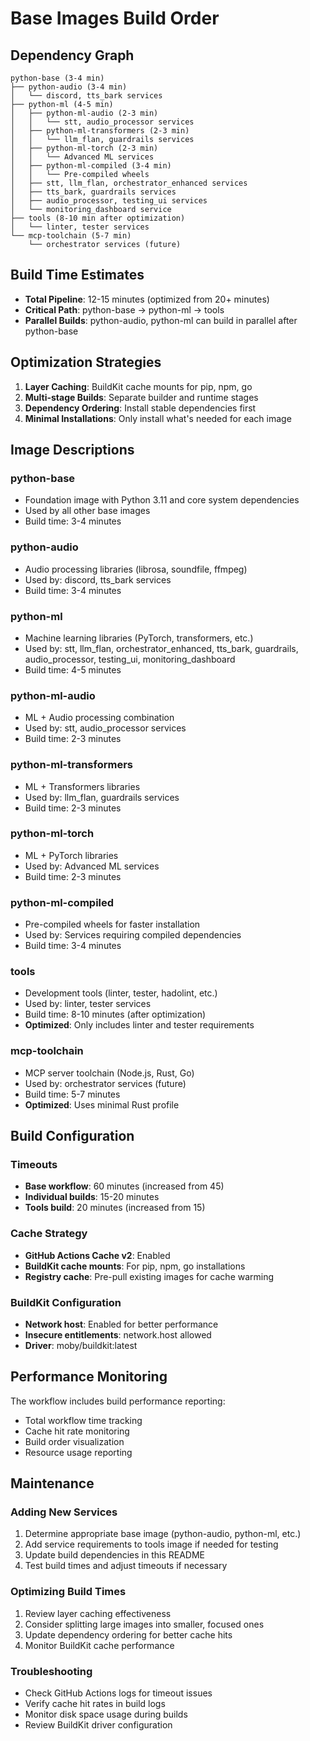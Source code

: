# Base Images Build Order

## Dependency Graph

```
python-base (3-4 min)
├── python-audio (3-4 min)
│   └── discord, tts_bark services
├── python-ml (4-5 min)
│   ├── python-ml-audio (2-3 min)
│   │   └── stt, audio_processor services
│   ├── python-ml-transformers (2-3 min)
│   │   └── llm_flan, guardrails services
│   ├── python-ml-torch (2-3 min)
│   │   └── Advanced ML services
│   ├── python-ml-compiled (3-4 min)
│   │   └── Pre-compiled wheels
│   ├── stt, llm_flan, orchestrator_enhanced services
│   ├── tts_bark, guardrails services
│   ├── audio_processor, testing_ui services
│   └── monitoring_dashboard service
├── tools (8-10 min after optimization)
│   └── linter, tester services
└── mcp-toolchain (5-7 min)
    └── orchestrator services (future)
```

## Build Time Estimates

- **Total Pipeline**: 12-15 minutes (optimized from 20+ minutes)
- **Critical Path**: python-base → python-ml → tools
- **Parallel Builds**: python-audio, python-ml can build in parallel after python-base

## Optimization Strategies

1. **Layer Caching**: BuildKit cache mounts for pip, npm, go
2. **Multi-stage Builds**: Separate builder and runtime stages
3. **Dependency Ordering**: Install stable dependencies first
4. **Minimal Installations**: Only install what's needed for each image

## Image Descriptions

### python-base
- Foundation image with Python 3.11 and core system dependencies
- Used by all other base images
- Build time: 3-4 minutes

### python-audio
- Audio processing libraries (librosa, soundfile, ffmpeg)
- Used by: discord, tts_bark services
- Build time: 3-4 minutes

### python-ml
- Machine learning libraries (PyTorch, transformers, etc.)
- Used by: stt, llm_flan, orchestrator_enhanced, tts_bark, guardrails, audio_processor, testing_ui, monitoring_dashboard
- Build time: 4-5 minutes

### python-ml-audio
- ML + Audio processing combination
- Used by: stt, audio_processor services
- Build time: 2-3 minutes

### python-ml-transformers
- ML + Transformers libraries
- Used by: llm_flan, guardrails services
- Build time: 2-3 minutes

### python-ml-torch
- ML + PyTorch libraries
- Used by: Advanced ML services
- Build time: 2-3 minutes

### python-ml-compiled
- Pre-compiled wheels for faster installation
- Used by: Services requiring compiled dependencies
- Build time: 3-4 minutes

### tools
- Development tools (linter, tester, hadolint, etc.)
- Used by: linter, tester services
- Build time: 8-10 minutes (after optimization)
- **Optimized**: Only includes linter and tester requirements

### mcp-toolchain
- MCP server toolchain (Node.js, Rust, Go)
- Used by: orchestrator services (future)
- Build time: 5-7 minutes
- **Optimized**: Uses minimal Rust profile

## Build Configuration

### Timeouts
- **Base workflow**: 60 minutes (increased from 45)
- **Individual builds**: 15-20 minutes
- **Tools build**: 20 minutes (increased from 15)

### Cache Strategy
- **GitHub Actions Cache v2**: Enabled
- **BuildKit cache mounts**: For pip, npm, go installations
- **Registry cache**: Pre-pull existing images for cache warming

### BuildKit Configuration
- **Network host**: Enabled for better performance
- **Insecure entitlements**: network.host allowed
- **Driver**: moby/buildkit:latest

## Performance Monitoring

The workflow includes build performance reporting:
- Total workflow time tracking
- Cache hit rate monitoring
- Build order visualization
- Resource usage reporting

## Maintenance

### Adding New Services
1. Determine appropriate base image (python-audio, python-ml, etc.)
2. Add service requirements to tools image if needed for testing
3. Update build dependencies in this README
4. Test build times and adjust timeouts if necessary

### Optimizing Build Times
1. Review layer caching effectiveness
2. Consider splitting large images into smaller, focused ones
3. Update dependency ordering for better cache hits
4. Monitor BuildKit cache performance

### Troubleshooting
- Check GitHub Actions logs for timeout issues
- Verify cache hit rates in build logs
- Monitor disk space usage during builds
- Review BuildKit driver configuration
